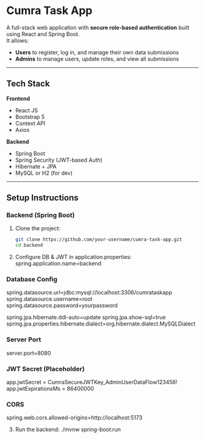 # Cumra Task App

A full-stack web application with **secure role-based authentication** built using React and Spring Boot.  
It allows:

- **Users** to register, log in, and manage their own data submissions
- **Admins** to manage users, update roles, and view all submissions

---

## Tech Stack

**Frontend**
- React JS
- Bootstrap 5
- Context API
- Axios

**Backend**
- Spring Boot
- Spring Security (JWT-based Auth)
- Hibernate + JPA
- MySQL or H2 (for dev)

---

## Setup Instructions

### Backend (Spring Boot)

1. Clone the project:
   ```bash
   git clone https://github.com/your-username/cumra-task-app.git
   cd backend
2. Configure DB & JWT in application.properties:
   spring.application.name=backend
### Database Config
spring.datasource.url=jdbc:mysql://localhost:3306/cumrataskapp
spring.datasource.username=root
spring.datasource.password=yourpassword

spring.jpa.hibernate.ddl-auto=update
spring.jpa.show-sql=true
spring.jpa.properties.hibernate.dialect=org.hibernate.dialect.MySQLDialect

### Server Port
server.port=8080

### JWT Secret (Placeholder)
app.jwtSecret = CumraSecureJWTKey_AdminUserDataFlow123456!
app.jwtExpirationsMs = 86400000


### CORS
spring.web.cors.allowed-origins=http://localhost:5173

3. Run the backend:
   ./mvnw spring-boot:run


